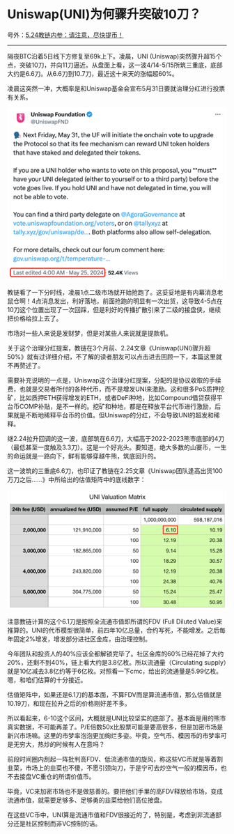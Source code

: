 # Uniswap(UNI)为何骤升突破10刀？

号外：[5.24教链内参：请注意，尽快提币！](http://rd.liujiaolian.com/i/20240524)

* * *

隔夜BTC沿着5日线下方修复至69k上下。凌晨，UNI (Uniswap)突然骤升超15个点，突破10刀，并向11刀逼近。从盘面上看，这一波4/14-5/15所筑三重底，底部大约是6.6刀。从6.6刀到10.7刀，最近这十来天的涨幅超60%。

凌晨这突然一冲，大概率是和Uniswap基金会宣布5月31日要就治理分红进行投票有关系。

![](2024-05-25-A01.png)

教链看了一下分时线，凌晨1点二级市场就开始抢跑了。这妥妥地是有内幕消息老鼠仓啊！4点消息发出，利好落地，前面抢跑的明显有一次出货，这导致4-5点在10刀这个位置出现了一次回踩，但是利好的传播扩散引来了二级的接盘侠，继续把价格给拉上去了。

市场对一些人来说是发财梦，但是对某些人来说就是提款机。

关于这个治理分红提案，教链在3个月前、2.24文章《Uniswap(UNI)骤升超50%》就有过详细介绍，不了解的读者朋友可以点击进去回顾一下，本篇这里就不再赘述了。

需要补充说明的一点是，Uniswap这个治理分红提案，分配的是协议收取的手续费，也就是交易者所付的各种代币，而不是增发UNI来激励。这和很多PoS质押挖矿，比如质押ETH获得增发的ETH，或者DeFi种地，比如Compound借贷获得平台币COMP补贴，是不一样的。挖矿和种地，都是在释放平台代币进行激励，后果就是不断地稀释平台币的价值。但Uniswap的分红，不会导致UNI的超发和稀释。

继2.24拉升回调的这一波，底部筑在6.6刀，大幅高于2022-2023熊市底部的4刀（最低甚至一度触及3.3刀）。这是一个好兆头。要知道，绝大多数的山寨币，一生的命运就是一路向下，鲜有能够穿越牛熊，筑底回升的。

这一波筑的三重底6.6刀，也印证了教链在2.25文章《Uniswap团队逢高出货100万刀之后……》中所给出的估值矩阵中的底线数字：

![](2024-05-25-A02.png)

注意教链计算的这个6.1刀是按照全流通市值即所谓的FDV (Full Diluted Value)来推算的。UNI的代币模型很简单，前四年10亿总量，合约写死，不能增发。之后每年固定2%增发，增发部分进社区金库，由治理控制。

今年团队和投资人的40%应该全都解锁完毕了。社区金库的60%已经花掉了大约20%，还剩不到40%，链上看大约是3.8亿枚。所以流通量（Circulating supply）就是10亿减去3.8亿约等于6亿枚。对照看一下cmc，给出的流通量是5.99亿枚。嗯，和咱们估算的十分接近。

估值矩阵中，如果还是6.1刀的基本面，不算FDV而是算流通市值，那么估值就是10.19刀，和现在拉升之后的价格刚好差不多。

所以看起来，6-10这个区间，大概就是UNI比较坚实的底部了。基本面是用的熊市真实数据，不可能再差了。P/E倍数50x比股票可能是要高很多，但是加密市场是新兴市场嘛。这里的市梦率泡泡更加绚烂多姿。毕竟，空气币、模因币的市梦率可是无穷大，热炒的时候有人在意吗？

前段时间圈内刮起一阵批判高FDV、低流通市值的旋风，称这些VC币就是等着割韭菜，市场上的韭菜也不傻，不愿引颈向刀，于是宁可去炒空气一般的模因币，也不去接盘VC重仓的所谓价值币。

毕竟，VC来加密市场也不是做慈善的。要把他们手里的高FDV释放给市场，变成流通市值，就需要足够多、足够勇的韭菜给他们高位接盘。

在这些VC币中，UNI算是流通市值和FDV很接近的了，特别是，考虑到非流通部分还是社区控制而非VC控制的话。
